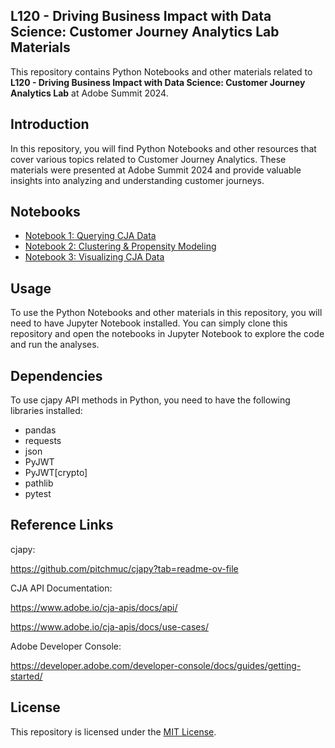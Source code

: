 ## L120 - Driving Business Impact with Data Science: Customer Journey Analytics Lab Materials
This repository contains Python Notebooks and other materials related to **L120 - Driving Business Impact with Data Science: Customer Journey Analytics Lab** at Adobe Summit 2024.

## Introduction

In this repository, you will find Python Notebooks and other resources that cover various topics related to Customer Journey Analytics. These materials were presented at Adobe Summit 2024 and provide valuable insights into analyzing and understanding customer journeys.

## Notebooks

- [Notebook 1: Querying CJA Data](query_data.ipynb)
- [Notebook 2: Clustering & Propensity Modeling](clustering.ipynb)
- [Notebook 3: Visualizing CJA Data ](visualize_data.ipynb)

## Usage

To use the Python Notebooks and other materials in this repository, you will need to have Jupyter Notebook installed. You can simply clone this repository and open the notebooks in Jupyter Notebook to explore the code and run the analyses.

## Dependencies

To use cjapy API methods in Python, you need to have the following libraries installed:
- pandas
- requests
- json
- PyJWT
- PyJWT[crypto]
- pathlib
- pytest

## Reference Links

cjapy:

https://github.com/pitchmuc/cjapy?tab=readme-ov-file

CJA API Documentation:

https://www.adobe.io/cja-apis/docs/api/

https://www.adobe.io/cja-apis/docs/use-cases/

Adobe Developer Console:

https://developer.adobe.com/developer-console/docs/guides/getting-started/

## License

This repository is licensed under the [MIT License](notion://www.notion.so/LICENSE).
